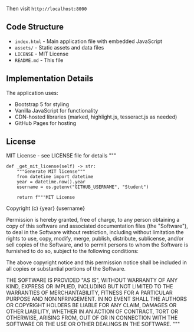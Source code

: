 
Then visit `http://localhost:8000`

## Code Structure
- `index.html` - Main application file with embedded JavaScript
- `assets/` - Static assets and data files
- `LICENSE` - MIT License
- `README.md` - This file

## Implementation Details
The application uses:
- Bootstrap 5 for styling
- Vanilla JavaScript for functionality
- CDN-hosted libraries (marked, highlight.js, tesseract.js as needed)
- GitHub Pages for hosting

## License
MIT License - see LICENSE file for details
"""
    
    def _get_mit_license(self) -> str:
        """Generate MIT license"""
        from datetime import datetime
        year = datetime.now().year
        username = os.getenv("GITHUB_USERNAME", "Student")
        
        return f"""MIT License

Copyright (c) {year} {username}

Permission is hereby granted, free of charge, to any person obtaining a copy
of this software and associated documentation files (the "Software"), to deal
in the Software without restriction, including without limitation the rights
to use, copy, modify, merge, publish, distribute, sublicense, and/or sell
copies of the Software, and to permit persons to whom the Software is
furnished to do so, subject to the following conditions:

The above copyright notice and this permission notice shall be included in all
copies or substantial portions of the Software.

THE SOFTWARE IS PROVIDED "AS IS", WITHOUT WARRANTY OF ANY KIND, EXPRESS OR
IMPLIED, INCLUDING BUT NOT LIMITED TO THE WARRANTIES OF MERCHANTABILITY,
FITNESS FOR A PARTICULAR PURPOSE AND NONINFRINGEMENT. IN NO EVENT SHALL THE
AUTHORS OR COPYRIGHT HOLDERS BE LIABLE FOR ANY CLAIM, DAMAGES OR OTHER
LIABILITY, WHETHER IN AN ACTION OF CONTRACT, TORT OR OTHERWISE, ARISING FROM,
OUT OF OR IN CONNECTION WITH THE SOFTWARE OR THE USE OR OTHER DEALINGS IN THE
SOFTWARE.
"""
